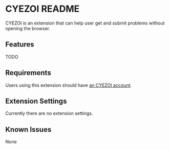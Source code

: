 # CYEZOI README

CYEZOI is an extension that can help user get and submit problems without opening the browser.

## Features

TODO

## Requirements

Users using this extension should have [an CYEZOI account](https://newoj.cyezoi.com).

## Extension Settings

Currently there are no extension settings.

<!-- This extension contributes the following settings:

* `myExtension.enable`: Enable/disable this extension.
* `myExtension.thing`: Set to `blah` to do something. -->

## Known Issues

None
